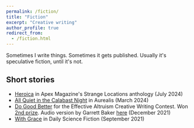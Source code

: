 ```yaml
---
permalink: /fiction/
title: "Fiction"
excerpt: "Creative writing"
author_profile: true
redirect_from: 
  - /fiction.html
---
```



Sometimes I write things. Sometimes it gets published. Usually it's speculative fiction, until it's not.

## Short stories
- [Heroica](https://www.kickstarter.com/projects/apexpublications/apex-magazine-2025/rewards#reward-UmV3YXJkLVVtVjNZWEprTFRrNU9ESTFPRE09) in Apex Magazine's Strange Locations anthology (July 2024)
- [All Quiet in the Calabast Night](https://aurealis.com.au/store/10408/) in Aurealis (March 2024)
- [Do Good Better](https://forum.effectivealtruism.org/posts/SQZKZe3MLjiAuyxGJ/creative-writing-contest-fiction-do-good-better) for the Effective Altruism Creative Writing Contest. Won [2nd prize](https://forum.effectivealtruism.org/posts/gySGqztQvaEScokwL/creative-writing-contest-the-winning-entries). Audio version by Garrett Baker [here](https://anchor.fm/ea-forum-podcast/episodes/Do-good-better-Creative-Writing-Contest-Fiction-joint-2nd-prize-winner--by-Andrew-Kao--read-by-David-Reinstein-e1ce0fo) (December 2021)
- [With Grace](https://dailysciencefiction.com/fantasy/fairy-tales/andrew-kao/with-grace) in Daily Science Fiction (September 2021)